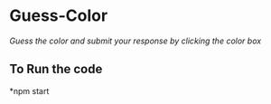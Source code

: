 # Guess-Color
*Guess the color and submit your response by clicking the color box*

## To Run the code
*npm start
